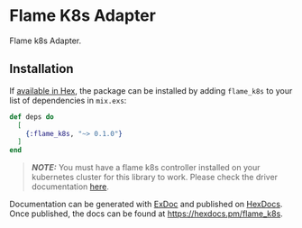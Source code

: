 # Flame K8s Adapter

Flame k8s Adapter.

## Installation

If [available in Hex](https://hex.pm/docs/publish), the package can be installed
by adding `flame_k8s` to your list of dependencies in `mix.exs`:

```elixir
def deps do
  [
    {:flame_k8s, "~> 0.1.0"}
  ]
end
```

> **_NOTE:_** You must have a flame k8s controller installed on your kubernetes cluster for this library to work. Please check the driver documentation [here](https://github.com/eigr-labs/flame-k8s-controller).

Documentation can be generated with [ExDoc](https://github.com/elixir-lang/ex_doc)
and published on [HexDocs](https://hexdocs.pm). Once published, the docs can
be found at <https://hexdocs.pm/flame_k8s>.